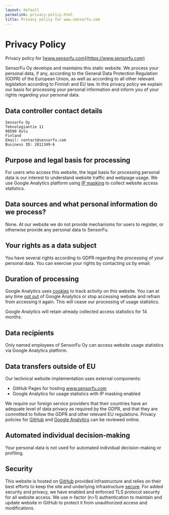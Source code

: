 ```yaml
---
layout: default
permalink: privacy-policy.html
title: Privacy policy for www.sensorfu.com
---
```


# Privacy Policy

Privacy policy for [www.sensorfu.com](https://www.sensorfu.com)

SensorFu Oy develops and maintains this static website. We process your personal
data, if any, according to the General Data Protection Regulation (GDPR) of the
European Union, as well as according to all other relevant legislation according
to Finnish and EU law. In this privacy policy we explain our basis for
processing your personal information and inform you of your rights regarding
your personal data.


## Data controller contact details

```
SensorFu Oy
Teknologiantie 11
90590 Oulu
Finland
Email: contact@sensorfu.com
Business ID: 2811349-6
```

## Purpose and legal basis for processing

For users who access this website, the legal basis for processing personal data
is our interest to understand website traffic and webpage usage. We use Google
Analytics platform using [IP
masking](https://developers.google.com/analytics/devguides/collection/gtagjs/ip-anonymization)
to collect website access statistics.


## Data sources and what personal information do we process?

None. At our website we do not provide mechanisms for users to register, or
otherwise provide any personal data to SensorFu.

## Your rights as a data subject

You have several rights according to GDPR regarding the processing of your
personal data. You can exercise your rights by contacting us by email.


## Duration of processing

Google Analytics uses
[cookies](https://developers.google.com/analytics/devguides/collection/analyticsjs/cookie-usage)
to track activity on this website. You can at any time [opt
out](https://tools.google.com/dlpage/gaoptout) of Google Analytics or stop
accessing website and refrain from accessing it again. This will cease our
processing of usage statistics.

Google Analytics will retain already collected access statistics for 14 months.


## Data recipients

Only named employees of SensorFu Oy can access website usage statistics via
Google Analytics platform.

## Data transfers outside of EU

Our technical website implementation uses external components:

* GitHub Pages for hosting www.sensorfu.com
* Google Analytics for usage statistics with IP masking enabled

We require our foreign service providers that their countries have an adequate
level of data privacy as required by the GDPR, and that they are committed to
follow the GDPR and other relevant EU regulations. Privacy policies for
[GitHub](https://help.github.com/articles/github-privacy-statement/) and [Google
Analytics](https://support.google.com/analytics/answer/6004245) can be reviewed
online.

## Automated individual decision-making

Your personal data is not used for automated individual decision-making or
profiling.

## Security

This website is hosted on [GitHub](https://pages.github.com/) provided
infrastructure and relies on their best efforts to keep the site and underlying
infrastructure [secure](https://help.github.com/articles/github-security/). For
added security and privacy, we have enabled and enforced TLS protocol security
for all website access. We use n-factor (n>1) authentication to maintain and
update website in GitHub to protect it from unauthorized access and
modifications.

